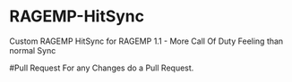 # RAGEMP-HitSync
Custom RAGEMP HitSync for RAGEMP 1.1 - More Call Of Duty Feeling than normal Sync

#Pull Request
For any Changes do a Pull Request.
